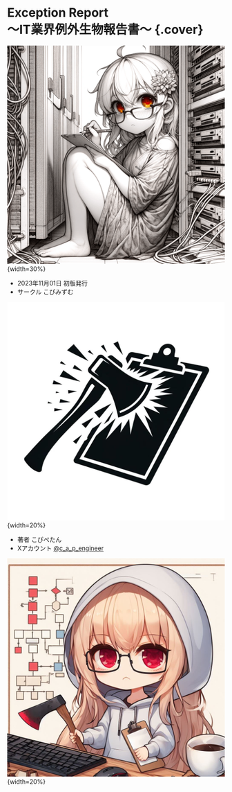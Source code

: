# Exception Report<br>～IT業界例外生物報告書～ {.cover}

<div class="subtitle">

![Exception Report IT業界例外生物報告書](./images/cover/cover.png){width=30%}

</div>

<div class="author">

- 2023年11月01日&nbsp;初版発行
- サークル&nbsp;こぴみずむ

![こぴみずむ](./images/cover/circle.jpg){width=20%}

- 著者&nbsp;こぴぺたん
- Xアカウント&nbsp;[@c_a_p_engineer](https://twitter.com/c_a_p_engineer)

![こぴぺたん](./images/cover/author.jpeg){width=20%}

</div>
